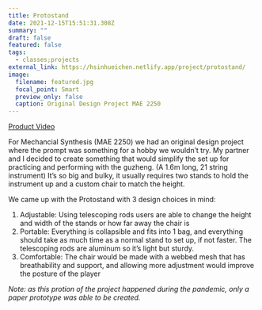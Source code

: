 ```yaml
---
title: Protostand
date: 2021-12-15T15:51:31.308Z
summary: ""
draft: false
featured: false
tags:
  - classes;projects
external_link: https://hsinhueichen.netlify.app/project/protostand/
image:
  filename: featured.jpg
  focal_point: Smart
  preview_only: false
  caption: Original Design Project MAE 2250
---
```

[Product Video](https://www.youtube.com/watch?v=LCq_NOfI-1M)

For Mechancial Synthesis (MAE 2250) we had an original design project where the prompt was something for a hobby we wouldn’t try. My partner and I decided to create something that would simplify the set up for practicing and performing with the guzheng. (A 1.6m long, 21 string instrument) It’s so big and bulky, it usually requires two stands to hold the instrument up and a custom chair to match the height. 

We came up with the Protostand with 3 design choices in mind:
1. Adjustable: Using telescoping rods users are able to change the height and width of the stands or how far away the chair is
2. Portable: Everything is collapsible and fits into 1 bag, and everything should take as much time as a normal stand to set up, if not faster. The telescoping rods are aluminum so it’s light but sturdy. 
3. Comfortable: The chair would be made with a webbed mesh that has breathability and support, and allowing more adjustment would improve the posture of the player



*Note: as this protion of the project happened during the pandemic, only a paper prototype was able to be created.*